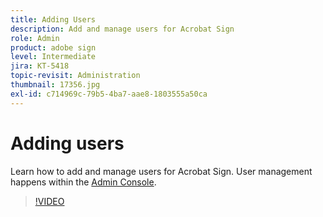```yaml
---
title: Adding Users
description: Add and manage users for Acrobat Sign
role: Admin
product: adobe sign
level: Intermediate
jira: KT-5418
topic-revisit: Administration
thumbnail: 17356.jpg
exl-id: c714969c-79b5-4ba7-aae8-1803555a50ca
---
```

# Adding users

Learn how to add and manage users for Acrobat Sign. User management happens within the [Admin Console](https://adminconsole.adobe.com/).

>[!VIDEO](https://video.tv.adobe.com/v/3419315?quality=12&learn=on&hidetitle=true)
